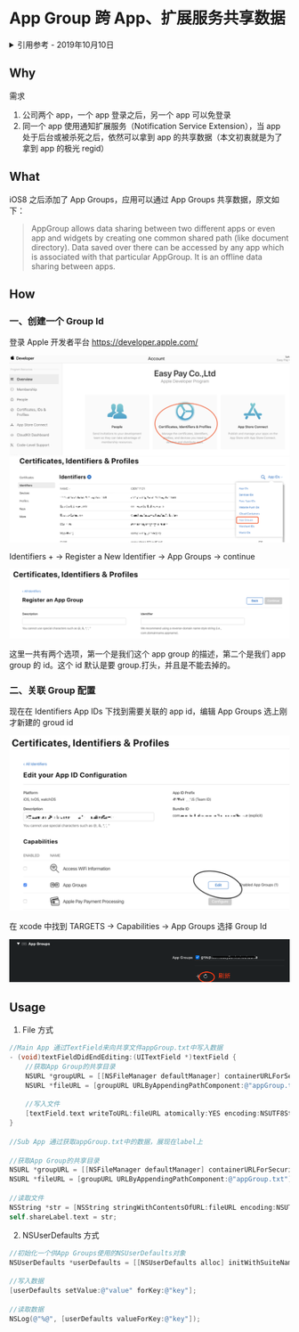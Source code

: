# App Group 跨 App、扩展服务共享数据

<details>
<summary>引用参考 - 2019年10月10日</summary>

- [App Group---APP 之间数据共享](https://www.jianshu.com/p/4b5a7b661aa5)
- [App Groups 简单使用](https://www.jianshu.com/p/f9c2a435a483)

</details>

## Why

需求

1. 公司两个 app，一个 app 登录之后，另一个 app 可以免登录
2. 同一个 app 使用通知扩展服务（Notification Service Extension），当 app 处于后台或被杀死之后，依然可以拿到 app 的共享数据（本文初衷就是为了拿到 app 的极光 regid）

## What

iOS8 之后添加了 App Groups，应用可以通过 App Groups 共享数据，原文如下：

> AppGroup allows data sharing between two different apps or even app and widgets by creating one common shared path (like document directory). Data saved over there can be accessed by any app which is associated with that particular AppGroup. It is an offline data sharing between apps.

## How

### 一、创建一个 Group Id

登录 Apple 开发者平台 https://developer.apple.com/

![](img/appgroups0.png)
![](img/appgroups1.png)

Identifiers + -> Register a New Identifier -> App Groups -> continue

![](img/appgroups3.png)

这里一共有两个选项，第一个是我们这个 app group 的描述，第二个是我们 app group 的 id。这个 id 默认是要 group.打头，并且是不能去掉的。

### 二、关联 Group 配置

现在在 Identifiers App IDs 下找到需要关联的 app id，编辑 App Groups 选上刚才新建的 groud id

![](img/appgroups2.png)

在 xcode 中找到 TARGETS -> Capabilities -> App Groups 选择 Group Id

![](img/appgroups4.png)

## Usage

1. File 方式

```objectivec
//Main App 通过TextField来向共享文件appGroup.txt中写入数据
- (void)textFieldDidEndEditing:(UITextField *)textField {
    //获取App Group的共享目录
    NSURL *groupURL = [[NSFileManager defaultManager] containerURLForSecurityApplicationGroupIdentifier:@"group.com.simon.app.test"];
    NSURL *fileURL = [groupURL URLByAppendingPathComponent:@"appGroup.txt"];

    //写入文件
    [textField.text writeToURL:fileURL atomically:YES encoding:NSUTF8StringEncoding error:nil];
}

//Sub App 通过获取appGroup.txt中的数据，展现在label上

//获取App Group的共享目录
NSURL *groupURL = [[NSFileManager defaultManager] containerURLForSecurityApplicationGroupIdentifier:@"group.com.simon.app.test"];
NSURL *fileURL = [groupURL URLByAppendingPathComponent:@"appGroup.txt"];

//读取文件
NSString *str = [NSString stringWithContentsOfURL:fileURL encoding:NSUTF8StringEncoding error:nil];
self.shareLabel.text = str;
```

2. NSUserDefaults 方式

```objectivec
//初始化一个供App Groups使用的NSUserDefaults对象
NSUserDefaults *userDefaults = [[NSUserDefaults alloc] initWithSuiteName:@"group.company.appGroupName"];

//写入数据
[userDefaults setValue:@"value" forKey:@"key"];

//读取数据
NSLog(@"%@", [userDefaults valueForKey:@"key"]);
```
